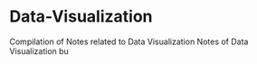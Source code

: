 # Data-Visualization
Compilation of Notes related to Data Visualization
Notes of Data Visualization bu 
